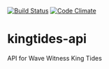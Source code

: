 [![Build Status](https://travis-ci.org/rhok-melbourne/kingtides-api.svg?branch=master)](https://travis-ci.org/rhok-melbourne/kingtides-api)
[![Code Climate](https://codeclimate.com/github/rhok-melbourne/kingtides-api.png)](https://codeclimate.com/github/rhok-melbourne/kingtides-api)

kingtides-api
=============

API for Wave Witness King Tides
